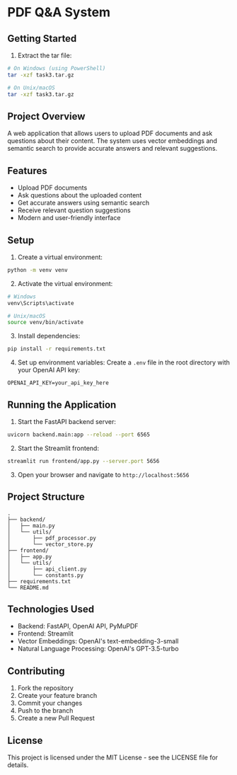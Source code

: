 # PDF Q&A System

## Getting Started

1. Extract the tar file:
```bash
# On Windows (using PowerShell)
tar -xzf task3.tar.gz

# On Unix/macOS
tar -xzf task3.tar.gz
```

## Project Overview
A web application that allows users to upload PDF documents and ask questions about their content. The system uses vector embeddings and semantic search to provide accurate answers and relevant suggestions.

## Features

- Upload PDF documents
- Ask questions about the uploaded content
- Get accurate answers using semantic search
- Receive relevant question suggestions
- Modern and user-friendly interface

## Setup

1. Create a virtual environment:
```bash
python -m venv venv
```

2. Activate the virtual environment:
```bash
# Windows
venv\Scripts\activate

# Unix/macOS
source venv/bin/activate
```

3. Install dependencies:
```bash
pip install -r requirements.txt
```

4. Set up environment variables:
Create a `.env` file in the root directory with your OpenAI API key:
```
OPENAI_API_KEY=your_api_key_here
```

## Running the Application

1. Start the FastAPI backend server:
```bash
uvicorn backend.main:app --reload --port 6565
```

2. Start the Streamlit frontend:
```bash
streamlit run frontend/app.py --server.port 5656
```

3. Open your browser and navigate to `http://localhost:5656`

## Project Structure

```
.
├── backend/
│   ├── main.py
│   └── utils/
│       ├── pdf_processor.py
│       └── vector_store.py
├── frontend/
│   ├── app.py
│   └── utils/
│       ├── api_client.py
│       └── constants.py
├── requirements.txt
└── README.md
```

## Technologies Used

- Backend: FastAPI, OpenAI API, PyMuPDF
- Frontend: Streamlit
- Vector Embeddings: OpenAI's text-embedding-3-small
- Natural Language Processing: OpenAI's GPT-3.5-turbo

## Contributing

1. Fork the repository
2. Create your feature branch
3. Commit your changes
4. Push to the branch
5. Create a new Pull Request

## License

This project is licensed under the MIT License - see the LICENSE file for details.
